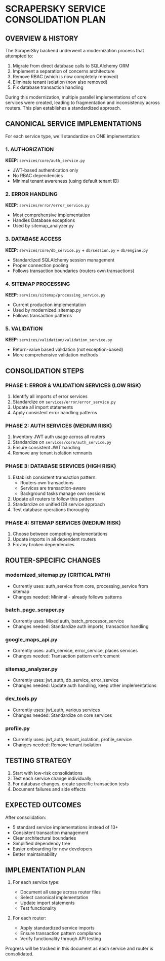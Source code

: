 # SCRAPERSKY SERVICE CONSOLIDATION PLAN

## OVERVIEW & HISTORY

The ScraperSky backend underwent a modernization process that attempted to:
1. Migrate from direct database calls to SQLAlchemy ORM
2. Implement a separation of concerns architecture
3. Remove RBAC (which is now completely removed)
4. Eliminate tenant isolation (now also removed)
5. Fix database transaction handling

During this modernization, multiple parallel implementations of core services were created, leading to fragmentation and inconsistency across routers. This plan establishes a standardized approach.

## CANONICAL SERVICE IMPLEMENTATIONS

For each service type, we'll standardize on ONE implementation:

### 1. AUTHORIZATION
**KEEP**: `services/core/auth_service.py`
- JWT-based authentication only
- No RBAC dependencies
- Minimal tenant awareness (using default tenant ID)

### 2. ERROR HANDLING
**KEEP**: `services/error/error_service.py`
- Most comprehensive implementation
- Handles Database exceptions
- Used by sitemap_analyzer.py

### 3. DATABASE ACCESS
**KEEP**: `services/core/db_service.py` + `db/session.py` + `db/engine.py`
- Standardized SQLAlchemy session management
- Proper connection pooling
- Follows transaction boundaries (routers own transactions)

### 4. SITEMAP PROCESSING
**KEEP**: `services/sitemap/processing_service.py`
- Current production implementation
- Used by modernized_sitemap.py
- Follows transaction patterns

### 5. VALIDATION
**KEEP**: `services/validation/validation_service.py`
- Return-value based validation (not exception-based)
- More comprehensive validation methods

## CONSOLIDATION STEPS

### PHASE 1: ERROR & VALIDATION SERVICES (LOW RISK)
1. Identify all imports of error services
2. Standardize on `services/error/error_service.py`
3. Update all import statements
4. Apply consistent error handling patterns

### PHASE 2: AUTH SERVICES (MEDIUM RISK)
1. Inventory JWT auth usage across all routers
2. Standardize on `services/core/auth_service.py`
3. Ensure consistent JWT handling
4. Remove any tenant isolation remnants

### PHASE 3: DATABASE SERVICES (HIGH RISK)
1. Establish consistent transaction pattern:
   - Routers own transactions
   - Services are transaction-aware
   - Background tasks manage own sessions
2. Update all routers to follow this pattern
3. Standardize on unified DB service approach
4. Test database operations thoroughly

### PHASE 4: SITEMAP SERVICES (MEDIUM RISK)
1. Choose between competing implementations
2. Update imports in all dependent routers
3. Fix any broken dependencies

## ROUTER-SPECIFIC CHANGES

### modernized_sitemap.py (CRITICAL PATH)
- Currently uses: auth_service from core, processing_service from sitemap
- Changes needed: Minimal - already follows patterns

### batch_page_scraper.py
- Currently uses: Mixed auth, batch_processor_service
- Changes needed: Standardize auth imports, transaction handling

### google_maps_api.py
- Currently uses: auth_service, error_service, places services
- Changes needed: Transaction pattern enforcement

### sitemap_analyzer.py
- Currently uses: jwt_auth, db_service, error_service
- Changes needed: Update auth handling, keep other implementations

### dev_tools.py
- Currently uses: jwt_auth, various services
- Changes needed: Standardize on core services

### profile.py
- Currently uses: jwt_auth, tenant_isolation, profile_service
- Changes needed: Remove tenant isolation

## TESTING STRATEGY

1. Start with low-risk consolidations
2. Test each service change individually
3. For database changes, create specific transaction tests
4. Document failures and side effects

## EXPECTED OUTCOMES

After consolidation:
- 5 standard service implementations instead of 13+
- Consistent transaction management
- Clear architectural boundaries
- Simplified dependency tree
- Easier onboarding for new developers
- Better maintainability

## IMPLEMENTATION PLAN

1. For each service type:
   - Document all usage across router files
   - Select canonical implementation
   - Update import statements
   - Test functionality

2. For each router:
   - Apply standardized service imports
   - Ensure transaction pattern compliance
   - Verify functionality through API testing

Progress will be tracked in this document as each service and router is consolidated.
